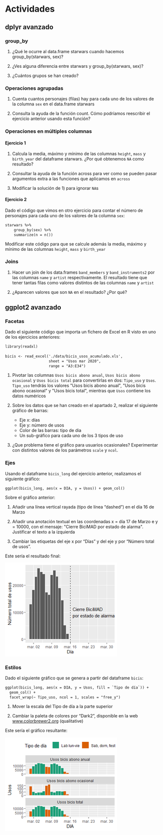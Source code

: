 # Actividades

## dplyr avanzado

### group_by

1. ¿Qué le ocurre al data.frame starwars cuando hacemos group_by(starwars, sex)?

2. ¿Ves alguna diferencia entre starwars y group_by(starwars, sex)?

3. ¿Cuántos grupos se han creado?

### Operaciones agrupadas

1. Cuenta cuantos personajes (filas) hay para cada uno de los valores de la columna `sex` en el data.frame starwars

2. Consulta la ayuda de la función count. Cómo podríamos reescribir el ejercicio anterior usando esta función?

### Operaciones en múltiples columnas

#### Ejercicio 1

1. Calcula la media, máximo y mínimo de las columnas `height`, `mass` y `birth_year` del dataframe starwars. ¿Por qué obtenemos `NA` como resultado?

2. Consultar la ayuda de la función across para ver como se pueden pasar argumentos extra a las funciones que aplicamos en `across`

3. Modificar la solución de 1) para ignorar `NA`s

#### Ejercicio 2

Dado el código que vimos en otro ejercicio para contar el número de personajes para cada uno de los valores de la columna `sex`:

```{r}
starwars %>%
    group_by(sex) %>%
    summarize(n = n())
```

Modificar este código para que se calcule además la media, máximo y mínimo de las columnas `height`, `mass` y `birth_year`

### Joins

1. Hacer un join de los data.frames `band_members` y `band_instruments2` por las columnas `name` y `artist` respectivamente. El resultado tiene que tener tantas filas como valores distintos de las columnas `name` y `artist`

2. ¿Aparecen valores que son `NA` en el resultado? ¿Por qué?

## ggplot2 avanzado

### Facetas

Dado el siguiente código que importa un fichero de Excel en R visto en uno de los ejercicios anteriores:

```{r}
library(readxl)

bicis <- read_excel('./data/bicis_usos_acumulado.xls',
                    sheet = "Usos mar 2020",
                    range = "A3:E34")
```

1. Pivotar las columnas `Usos bicis abono anual`, `Usos bicis abono ocasional` y `Usos bicis total` para convertirlas en dos: `Tipo_uso` y `Usos`. `Tipo_uso` tendrás los valores "Usos bicis abono anual", "Usos bicis abono ocasional" y "Usos bicis total", mientras que `Usos` contiene los datos numéricos

2. Sobre los datos que se han creado en el apartado 2, realizar el siguiente gráfico de barras:
   - Eje x: días
   - Eje y: número de usos
   - Color de las barras: tipo de dia
   - Un sub-gráfico para cada uno de los 3 tipos de uso
   
3. ¿Que problema tiene el gráfico para usuarios ocasionales? Experimentar con distintos valores de los parámetros `scale` y `ncol`.

### Ejes

Usando el dataframe `bicis_long` del ejercicio anterior, realizamos el siguiente gráfico:

```{r}
ggplot(bicis_long, aes(x = DIA, y = Usos)) + geom_col()
```

Sobre el gráfico anterior:

1. Añadir una línea vertical rayada (tipo de línea “dashed”) en el día 16 de Marzo

2. Añadir una anotación textual en las coordenadas x = día 17 de Marzo e y = 10000, con el mensaje: "Cierre BiciMAD por estado de alarma". Justificar el texto a la izquierda

3. Cambiar las etiquetas del eje x por “Días” y del eje y por “Número total de usos”.

Este sería el resultado final:

![Bicimad](bicimad_ej.png)

### Estilos

Dado el siguiente gráfico que se genera a partir del dataframe `bicis`:

```{r}
ggplot(bicis_long, aes(x = DIA, y = Usos, fill = `Tipo de día`)) +
  geom_col() +
  facet_wrap(~ Tipo_uso, ncol = 1, scales = "free_y")
```

1. Mover la escala del Tipo de día a la parte superior

2. Cambiar la paleta de colores por “Dark2”, disponible en la web www.colorbrewer2.org (qualitative)

Este sería el gráfico resultante:

![Bicimad](bicimad_ej1.png)
